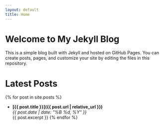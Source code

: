 ```yaml
---
layout: default
title: Home
---
```


# Welcome to My Jekyll Blog

This is a simple blog built with Jekyll and hosted on GitHub Pages. You can create posts, pages, and customize your site by editing the files in this repository.

# Latest Posts

{% for post in site.posts %}
  - **[{{ post.title }}]({{ post.url | relative_url }})**  
    *{{ post.date | date: "%B %d, %Y" }}*  
    {{ post.excerpt }}
{% endfor %}
